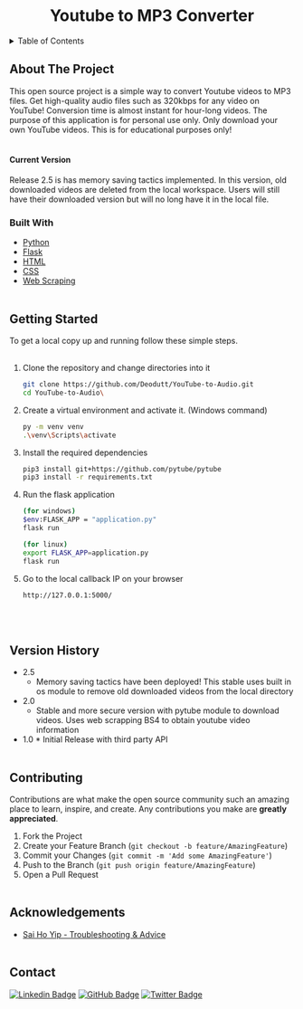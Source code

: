 <!-- TABLE OF CONTENTS -->
<h1 align="center">Youtube to MP3 Converter</h1>

 <details style="display: inline-block" pen="open">
  <summary> Table of Contents</summary>
  <ol>
    <li>
      <a href="#about-the-project">About The Project</a>
      <ul>
        <li><a href="#current-version">Current Version</a></li>
        <li><a href="#built-with">Built With</a></li>
      </ul>
    </li>
    <li><a href="#getting-started">Getting Started</a></li>
    <li><a href="#contributing">Contributing</a></li>
    <li><a href="#contact">Contact</a></li>
    <li><a href="#acknowledgements">Acknowledgements</a></li>
  </ol>
</details>
<br/>

## About The Project

This open source project is a simple way to convert Youtube videos to MP3 files. Get high-quality audio files such as 320kbps for any video on YouTube! Conversion time is almost instant for hour-long videos. The purpose of this application is for personal use only. Only download your own YouTube videos. This is for educational purposes only!
<br/><br/>

#### Current Version

Release 2.5 is has memory saving tactics implemented. In this version, old downloaded videos are deleted from the local workspace. Users will still have their downloaded version but will no long have it in the local file.
<br/>

### Built With

- [Python](https://www.python.org/)
- [Flask](https://flask.palletsprojects.com/en/2.0.x/)
- [HTML](https://www.w3schools.com/html/default.asp)
- [CSS](https://www.w3schools.com/css/default.asp)
- [Web Scraping](https://en.wikipedia.org/wiki/Web_scraping)
  <br/><br/>

## Getting Started

To get a local copy up and running follow these simple steps.
<br/><br/>

1. Clone the repository and change directories into it

   ```sh
   git clone https://github.com/Deodutt/YouTube-to-Audio.git
   cd YouTube-to-Audio\
   ```

2. Create a virtual environment and activate it. (Windows command)

   ```sh
   py -m venv venv
   .\venv\Scripts\activate
   ```

3. Install the required dependencies

   ```sh
   pip3 install git+https://github.com/pytube/pytube
   pip3 install -r requirements.txt
   ```

4. Run the flask application

   ```sh
   (for windows)
   $env:FLASK_APP = "application.py"
   flask run

   (for linux)
   export FLASK_APP=application.py
   flask run
   ```

5. Go to the local callback IP on your browser
   ```sh
   http://127.0.0.1:5000/
   ```

<br/><br/>

## Version History

- 2.5
  - Memory saving tactics have been deployed! This stable uses built in os module to remove old downloaded videos from the local directory
- 2.0
  - Stable and more secure version with pytube module to download videos. Uses web scrapping BS4 to obtain youtube video information
- 1.0 \* Initial Release with third party API
  <br/><br/>

## Contributing

Contributions are what make the open source community such an amazing place to learn, inspire, and create. Any contributions you make are **greatly appreciated**.

1. Fork the Project
2. Create your Feature Branch (`git checkout -b feature/AmazingFeature`)
3. Commit your Changes (`git commit -m 'Add some AmazingFeature'`)
4. Push to the Branch (`git push origin feature/AmazingFeature`)
5. Open a Pull Request
   <br/><br/>

## Acknowledgements

- [Sai Ho Yip - Troubleshooting & Advice](https://www.linkedin.com/in/saihoyip/)
  <br/><br/>

## Contact

[![Linkedin Badge](https://img.shields.io/badge/-Ricardo%20Deodutt-blue?style=flat-square&logo=Linkedin&logoColor=white&link=https://www.linkedin.com/in/rixardo/)](https://www.linkedin.com/in/rixardo/) [![GitHub Badge](https://img.shields.io/badge/-Deodutt-black?style=flat-square&logo=GitHub&logoColor=white&link=https://www.github.com/Deodutt)](https://www.github.com/Deodutt) [![Twitter Badge](https://img.shields.io/badge/-@RixardoDe-1ca0f1?style=flat-square&labelColor=1ca0f1&logo=twitter&logoColor=white&link=https://www.twitter.com/RixardoDe)](https://www.twitter.com/RixardoDe)
